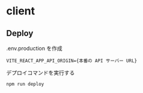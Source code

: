 # client

## Deploy

.env.production を作成

```
VITE_REACT_APP_API_ORIGIN={本番の API サーバー URL}
```

デプロイコマンドを実行する

```shell
npm run deploy
```
